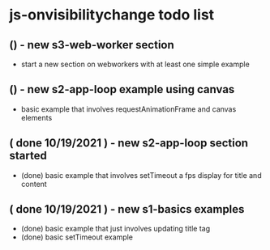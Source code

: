 # js-onvisibilitychange todo list

## () - new s3-web-worker section
* start a new section on webworkers with at least one simple example

## () - new s2-app-loop example using canvas
* basic example that involves requestAnimationFrame and canvas elements

## ( done 10/19/2021 ) - new s2-app-loop section started
* (done) basic example that involves setTimeout a fps display for title and content

## ( done 10/19/2021 ) - new s1-basics examples
* (done) basic example that just involves updating title tag
* (done) basic setTimeout example
